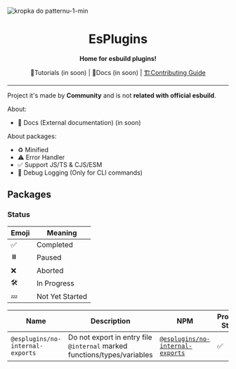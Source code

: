 ![kropka do patternu-1-min](https://github.com/user-attachments/assets/e4e318ce-5267-477b-8030-ce7dfa502258)

<h1 align="center">EsPlugins</h1>
<p align="center"><b>Home for esbuild plugins!</b></p>
<div align="center">
	<a >📗Tutorials (in soon)</a> |
	<a >📘Docs (in soon)</a> |
	<a href="https://github.com/INeedJobToStartWork/esplugins/blob/main/CONTRIBUTING.md">🏗️Contributing Guide</a> 
</div>
<hr/>

Project it's made by **Community** and is not **related with official esbuild**.

About:

- 📘 Docs (External documentation) (in soon)

About packages:

- ♻️ Minified
- ⚠️ Error Handler
- ✅ Support JS/TS & CJS/ESM
- 📝 Debug Logging (Only for CLI commands)

## Packages

### Status

| Emoji | Meaning         |
| ----- | --------------- |
| ✅    | Completed       |
| ⏸️    | Paused          |
| ❌    | Aborted         |
| 🛠️    | In Progress     |
| 💤    | Not Yet Started |

| Name                  | Description                                                              | NPM | Progress Status |
| --------------------- | ------------------------------------------------------------------------ | --- | --------------- |
| `@esplugins/no-internal-exports` | Do not export in entry file `@internal` marked functions/types/variables | [`@esplugins/no-internal-exports`](https://www.npmjs.com/package/@esplugins/no-internal-exports) | ✅              |

